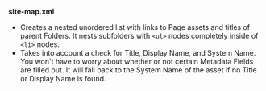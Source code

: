 **site-map.xml**

* Creates a nested unordered list with links to Page assets and titles of parent Folders. It nests subfolders with `<ul>` nodes completely inside of `<li>` nodes.
* Takes into account a check for Title, Display Name, and System Name. You won't have to worry about whether or not certain Metadata Fields are filled out. It will fall back to the System Name of the asset if no Title or Display Name is found.